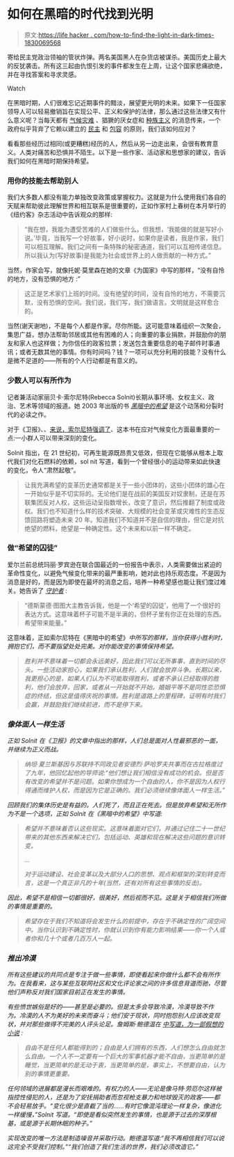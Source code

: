 # 如何在黑暗的时代找到光明

> 原文:[https://life hacker . com/how-to-find-the-light-in-dark-times-1830069568](https://lifehacker.com/how-to-find-the-light-in-dark-times-1830069568)

寄给民主党政治领袖的管状炸弹。两名美国黑人在杂货店被谋杀。美国历史上最大的反犹袭击。所有这三起由仇恨引发的事件都发生在上周，让这个国家悲痛欲绝，并在寻找答案和寻求灵感。

Watch

在黑暗时期，人们很难忘记近期事件的黯淡，展望更光明的未来。如果下一任国家领导人可以轻易撤销旨在实现公平、正义和保护的法律，那么通过这些法律又有什么意义呢？当每天都有 [气候灾难](https://splinternews.com/the-people-choosing-to-do-nothing-about-climate-change-1829596811) 、猖獗的厌女症和 [种族主义](https://www.cnn.com/2018/10/26/us/kentucky-kroger-shooting/index.html) 的消息传来，一个政府似乎背弃了它赖以建立的 [民主](https://splinternews.com/georgia-so-desperate-to-suppress-black-vote-that-they-s-1829809847) 和 [包容](https://splinternews.com/trump-administration-wants-to-obliterate-transgender-ci-1829895403) 的原则，我们该如何应对？

看看那些经历过相同(或更糟糕)经历的人，然后从另一边走出来，会很有教育意义。人类对痛苦和恐惧并不陌生。以下是一些作家、活动家和思想家的建议，告诉我们如何在黑暗时期保持希望。

### 用你的技能去帮助别人

我们大多数人都没有能力单独改变政策或掌握权力。这就是为什么使用我们各自的天赋来帮助彼此理解世界和相互联系是很重要的，正如作家村上春树在本月举行的《纽约客》杂志活动中告诉观众的那样:

> “我在想，我能为遭受苦难的人们做些什么。但我想，‘我能做的就是写好小说。’毕竟，当我写一个好故事，好小说时，如果你是读者，我是作家，我们可以相互理解。我们之间有一条特殊的秘密通道，我们可以互相传递信息。所以我认为(写好故事)是我能为社会或世界上的人做贡献的一种方式。”

当然，作家会写，就像托妮·莫里森在她的文章《为国家》中写的那样，“没有自怜的地方，没有恐惧的地方 :”

> 这正是艺术家们上班的时间。没有绝望的时间，没有自怜的地方，不需要沉默，没有恐惧的空间。我们说，我们写，我们做语言。文明就是这样愈合的。

当然(谢天谢地)，不是每个人都是作家。尽你所能。这可能意味着组织一次聚会，集思广益，想办法帮助邻居或其他有困难的人；向重要的事业捐款，并鼓励你的朋友和家人也这样做；为你信任的政客拉票；发送包含重要信息的电子邮件时事通讯；或者无数其他的事情。你有时间吗？钱？一项可以充分利用的技能？没有什么是微不足道的——所有的个人行动都是有意义的。

### 少数人可以有所作为

记者兼活动家丽贝卡·索尔尼特(Rebecca Solnit)长期从事环境、女权主义、政治、艺术等领域的报道。她 2003 年出版的书 [*黑暗中的希望*](https://www.brainpickings.org/2016/03/16/rebecca-solnit-hope-in-the-dark-2/) 是这个动荡和分裂时代的必读之作。

对于《卫报》、、[来说，索尔尼特强调了](https://www.theguardian.com/commentisfree/2018/oct/14/climate-change-taking-action-rebecca-solnit)、这本书在应对气候变化方面最重要的一点:一小群人可以带来深刻的变化。

Solnit 指出，在 21 世纪初，可再生能源既昂贵又低效，但现在它能够从根本上取代我们对化石燃料的依赖，sol nit 写道，看到一个曾经很小的运动带来如此快速的变化，令人“肃然起敬”。

> 让我充满希望的变革历史通常都是关于一些小团体的，这些小团体的雄心在一开始似乎是不切实际的。无论他们是在战前的美国反对奴隶制，还是在苏联集团反对人权，这些运动呈指数增长，改变了意识，然后推翻了制度或政权。我们也不知道什么样的技术突破、大规模的社会变革或灾难性的生态反馈回路将塑造未来 20 年。知道我们不知道并不是自信的理由，但它是对抗绝望的燃料，绝望是一种确定性。这个未来和以前一样不确定。

### 做“希望的囚徒”

爱尔兰前总统玛丽·罗宾逊在联合国最近的一份报告中表示，人类需要做出紧迫的革命性变化，以避免气候变化带来的最严重影响，她对此也持乐观态度。不是因为消息是好的，而是因为即使在最坏的消息之后，培养一种希望感也能让我们度过难关。她告诉了 [*守护者*](https://www.theguardian.com/science/2018/oct/12/mary-robinson-climate-change-former-president-ireland-ipcc-report) :

> “德斯蒙德·图图大主教告诉我，他是一个‘希望的囚徒’，他用了一个很好的表达方式。这意味着杯子可能不是半满的，但杯子里有你正在处理的东西。希望带来能量。”

这意味着，正如索尔尼特在《黑暗中的希望》[](https://books.google.com/books?id=qGjBCwAAQBAJ&pg=PR16&lpg=PR16&dq=A+victory+doesn%E2%80%99t+mean+that+everything+is+now+going+to+be+nice+forever+and+we+can+therefore+all+go+lounge+around+until+the+end+of+time.+Some+activists+are+afraid+that+if+we+acknowledge+victory,+people+will+give+up+the+struggle.+I%E2%80%99ve+long+been+more+afraid+that+people+will+give+up+and+go+home+or+never+get+started+in+the+first+place+if+they+think+no+victory+is+possible+or+fail+to+recognize+the+victories+already+achieved.+Marriage+equality+is+not+the+end+of+homophobia,+but+it%E2%80%99s+something+to+celebrate.+A+victory+is+a+milestone+on+the+road,+evidence+that+sometimes+we+win,+and+encouragement+to+keep+going,+not+to+stop.&source=bl&ots=xFacOyA_3M&sig=zGlJjBmlTCmNzRGuigraNPO7TdA&hl=en&sa=X&ved=2ahUKEwjM4_WdhazeAhVim-AKHS3FB-wQ6AEwA3oECAMQAQ#v=onepage&q=A%20victory%20doesn%E2%80%99t%20mean%20that%20everything%20is%20now%20going%20to%20be%20nice%20forever%20and%20we%20can%20therefore%20all%20go%20lounge%20around%20until%20the%20end%20of%20time.%20Some%20activists%20are%20afraid%20that%20if%20we%20acknowledge%20victory%2C%20people%20will%20give%20up%20the%20struggle.%20I%E2%80%99ve%20long%20been%20more%20afraid%20that%20people%20will%20give%20up%20and%20go%20home%20or%20never%20get%20started%20in%20the%20first%20place%20if%20they%20think%20no%20victory%20is%20possible%20or%20fail%20to%20recognize%20the%20victories%20already%20achieved.%20Marriage%20equality%20is%20not%20the%20end%20of%20homophobia%2C%20but%20it%E2%80%99s%20something%20to%20celebrate.%20A%20victory%20is%20a%20milestone%20on%20the%20road%2C%20evidence%20that%20sometimes%20we%20win%2C%20and%20encouragement%20to%20keep%20going%2C%20not%20to%20stop.&f=false)*中所写的那样，当你获得小胜利时，拥抱它们，而不要指望处处完美。对你能改变的事情保持希望。*

> *胜利并不意味着一切都会永远美好，因此我们可以无所事事，直到时间的尽头。一些活动家担心，如果我们承认胜利，人们就会放弃斗争。长期以来，我更担心的是，如果人们认为不可能取得胜利，或者不承认已经取得的胜利，他们会放弃，回家，或者从一开始就不开始。婚姻平等不是同性恋恐惧症的终结，但这是值得庆祝的事情。胜利是道路上的里程碑，证明有时我们会赢，并鼓励我们继续前进，而不是停下来。*

### *像体面人一样生活*

*正如 Solnit 在《卫报》的文章中指出的那样，人们总是面对人性最邪恶的一面，并继续为正义而战。*

> *纳坦·夏兰斯基因与苏联持不同政见者安德烈·萨哈罗夫共事而在古拉格度过了九年，他回忆起他的导师说:“他们想让我们相信没有成功的机会。但是否有改变的希望并不是问题。如果你想成为一个自由的人，你不是因为人权行得通而维护人权，而是因为它是正确的。我们必须继续像体面人一样生活。”*

*回顾我们的集体历史是有益的。人们死了，而且正在死去。但是放弃希望和无所作为不是一个选项，正如 Solnit 在《黑暗中的希望》中写道:*

> *希望并不意味着否认这些现实。这意味着面对它们，并通过记住二十一世纪带来的其他东西来解决它们，包括运动、英雄和现在解决这些问题的意识转变。* 
> 
> *...*
> 
> *对于运动建设、社会变革以及大部分人口的思想、观点和框架的深刻转变而言，这是一个真正非凡的十年(当然，还有对所有这些事情的反击)。*

*因此，希望不是相信一切都很好，很美好，然后视而不见。这是关于相信我们所做的事情是重要的。*

> *希望存在于我们不知道将会发生什么的前提中，存在于不确定性的广阔空间中。当你认识到不确定性时，你就认识到你有能力影响结果——你一个人或者你和几十个或者几百万人一起。*

### ***推出冷漠***

*所有这些建议的共同点是专注于做一些事情，即使看起来你做什么都不会有所作为。在我看来，这与某些互联网社区和文化评论家之间的许多信息背道而驰，尽管他们声称反对我们国家目前正在发生的事情。*

*有些愤世嫉俗是好的——甚至是必要的。但是太多会导致冷漠，冷漠导致不作为。冷漠的人不为美好的未来而奋斗；他们安于现状，同时抱怨别人应该改变现状，并对那些做得不完美的人评头论足。詹姆斯·鲍德温在 [*中写道，为一部假想的小说*](https://www.brainpickings.org/2016/05/09/james-baldwin-freedom/) :*

> *自由不是任何人都能得到的；自由是人们拥有的东西，人们想怎么自由就怎么自由。一个人不一定要有一个巨大的军事机器才能不自由，当更简单的是睡觉，当更简单的是无动于衷，当更简单的是，事实上，不想要自由，认为别的事情更重要。*

*任何领域的进展都是漫长而艰难的。有权力的人——无论是像马特·劳厄尔这样被指控性侵犯的人，还是为了安抚捐助者而忽视枪支暴力和地球毁灭的政客——都不会轻易放手。“变化很少是直截了当的……有时它像混沌理论一样复杂，像进化一样缓慢，”Solnit 写道。“即使是看似突然发生的事情，也是源于过去的深厚根基，或是源于长期休眠的种子。”*

*实现改变的唯一方法是制造噪音并采取行动。鲍德温写道:“我不再相信我们可以说这完全不受我们控制。”“我们创造了我们生活的世界，我们必须改造它。”*